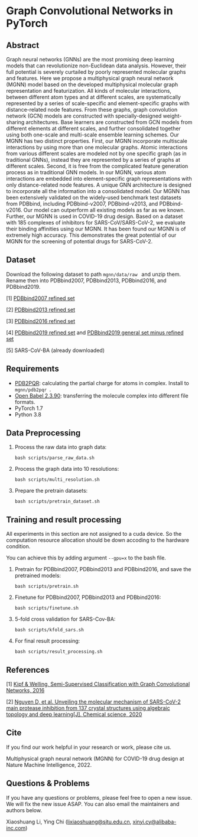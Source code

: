 Graph Convolutional Networks in PyTorch
====
## Abstract
Graph neural networks (GNNs) are the most promising deep learning models that can revolutionize non-Euclidean data analysis. However, their full potential is severely curtailed by poorly represented molecular graphs and features. Here we propose a multiphysical graph neural network (MGNN) model based on the developed multiphysical molecular graph representation and featurization. All kinds of molecular interactions, between different atom types and at different scales, are systematically represented by a series of scale-specific and element-specific graphs with distance-related node features. From these graphs, graph convolution network (GCN) models are constructed with specially-designed weight-sharing architectures. Base learners are constructed from GCN models from different elements at different scales, and further consolidated together using both one-scale and multi-scale ensemble learning schemes. Our MGNN has two distinct properties. First, our MGNN incorporate multiscale interactions by using more than one molecular graphs. Atomic interactions from various different scales are modeled not by one specific graph (as in traditional GNNs), instead they are represented by a series of graphs at different scales. Second, it is free from the complicated feature generation process as in traditional GNN models. In our MGNN, various atom interactions are embedded into element-specific graph representations with only distance-related node features. A unique GNN architecture is designed to incorporate all the information into a consolidated model. Our MGNN has been extensively validated on the widely-used benchmark test datasets from PDBbind, including PDBbind-v2007, PDBbind-v2013, and PDBbind-v2016. Our model can outperform all existing models as far as we known. Further, our MGNN is used in COVID-19 drug design. Based on a dataset with 185 complexes of inhibitors for SARS-CoV/SARS-CoV-2, we evaluate their binding affinities using our MGNN. It has been found our MGNN is of extremely high accuracy. This demonstrates the great potential of our MGNN for the screening of potential drugs for SARS-CoV-2.

## Dataset
Download the following dataset to path ```mgnn/data/raw ``` and unzip them. Rename then into PDBbind2007, PDBbind2013, PDBbind2016, and PDBbind2019. 

[1] [PDBbind2007 refined set](http://www.pdbbind.org.cn/download/pdbbind_v2007.tar.gz)

[2] [PDBbind2013 refined set](http://www.pdbbind.org.cn/download/pdbbind_v2013_refined_set.tar.gz)

[3] [PDBbind2016 refined set](http://www.pdbbind.org.cn/download/pdbbind_v2016_refined.tar.gz) 

[4] [PDBbind2019 refined set](http://www.pdbbind.org.cn/download/pdbbind_v2019_refined.tar.gz)
and [PDBbind2019 general set minus refined set](http://www.pdbbind.org.cn/download/pdbbind_v2019_refined.tar.gz)

[5] SARS-CoV-BA (already downloaded)

## Requirements
  * [PDB2PQR](https://github.com/Electrostatics/pdb2pqr): calculating the partial charge for atoms in complex. Install to ```mgnn/pdb2pqr ```. 
  * [Open Babel 2.3.90](http://openbabel.org/wiki/Main_Page): transferring the molecule complex into different file formats.
  * PyTorch 1.7
  * Python 3.8

## Data Preprocessing
1. Process the raw data into graph data:
   
   ```bash scripts/parse_raw_data.sh```
2. Process the graph data into 10 resolutions:
    
    ```bash scripts/multi_resolution.sh```
3. Prepare the pretrain datasets:

    ```bash scripts/pretrain_dataset.sh```

## Training and result processing
All experiments in this section are not assigned to a cuda device. So the computation resource allocation should be down accoding to the hardware condition.

You can achieve this by adding argument ```--gpu=x``` to the bash file.
1. Pretrain for PDBbind2007, PDBbind2013 and PDBbind2016, and save the pretrained models:

    ```bash scripts/pretrain.sh```
2. Finetune for PDBbind2007, PDBbind2013 and PDBbind2016:

    ```bash scripts/finetune.sh```
3. 5-fold cross validation for SARS-Cov-BA:

    ```bash scripts/kfold_sars.sh```
4. For final result processing:

    ```bash scripts/result_processing.sh```

## References

[1] [Kipf & Welling, Semi-Supervised Classification with Graph Convolutional Networks, 2016](https://arxiv.org/abs/1609.02907)

[2] [Nguyen D, et al. Unveiling the molecular mechanism of SARS-CoV-2 main protease inhibition from 137 crystal structures using algebraic topology and deep learning[J]. Chemical science, 2020](https://pubs.rsc.org/en/content/articlehtml/2020/sc/d0sc04641h)

## Cite

If you find our work helpful in your research or work, please cite us.

Multiphysical graph neural network (MGNN) for COVID-19 drug design at Nature Machine Intelligence, 2022.

## Questions & Problems
If you have any questions or problems, please feel free to open a new issue. We will fix the new issue ASAP. You can also email the maintainers and authors below.

Xiaoshuang Li, Ying Chi (lixiaoshuang@sjtu.edu.cn, xinyi.cy@alibaba-inc.com)